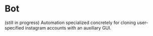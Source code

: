 # Bot
(still in progress)
Automation specialized concretely for cloning user-specified instagram accounts with an auxiliary GUI.
